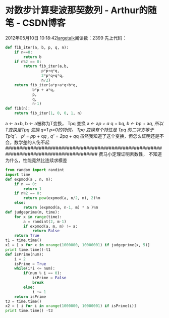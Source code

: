 # 对数步计算斐波那契数列 - Arthur的随笔 - CSDN博客
2012年05月10日 10:18:42[largetalk](https://me.csdn.net/largetalk)阅读数：2399
先上代码：
```python
def fib_iter(a, b, p, q, n):
    if n==0:
        return b
    if n%2 == 0:
        return fib_iter(a,b,
                p*p+q*q,
                2*p*q+q*q,
                n/2)
    return fib_iter(a*p+a*q+b*q,
            b*p + a*q,
            p,
            q,
            n-1)
def fib(n):
    return fib_iter(1, 0, 0, 1, n)
```
a <- a+b, b <- a被称为T变换， Tpq 变换 a <- a*p + a* q + b*q, b <- b*p + a*q, 所以T变换是Tpq 变换 q=1 p=0的特例，
Tpq 变换有个特性是 Tpq 的二次方等于Tp‘q’， p‘ = p*p + q*q ,
 q' = 2*p*q + q*q
虽然我知道了这个变换，但怎么证明还是不会，数学差的人伤不起 
#########################################################################################
费马小定理证明素数性， 不知道为什么，性能竟然比连续求模差
```python
from random import randint
import time
def expmod(a , n, m):
    if n == 0:
        return 1
    if n%2 == 0:
        return pow(expmod(a, n/2, m), 2)%m
    else:
        return (expmod(a, n-1, m) * a )%m
def judgeprime(m, time):
    for x in range(time):
        a = randint(2, m-1)
        if expmod(a, m, m) != a:
            return False
    return True
t1 = time.time()
x1 = [ x for x in xrange(1000000, 10000001) if judgeprime(x, 5)]
print time.time()-t1
def isPrime(num):  
    i = 2  
    isPrime = True  
    while(i*i <= num):  
        if(num % i == 0):  
            isPrime = False  
            break  
        else:  
            i += 1  
    return isPrime  
t3 = time.time()
x2 = [ i for i in xrange(1000000, 10000001) if isPrime(i)] 
print time.time() -t3
```
